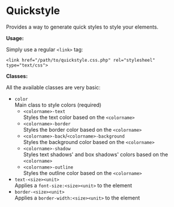 # Quickstyle
Provides a way to generate quick styles to style your elements.

**Usage:**

Simply use a regular `<link>` tag:

    <link href="/path/to/quickstyle.css.php" rel="stylesheel" type="text/css">

**Classes:**

All the available classes are very basic:

 - `color`<br>
  Main class to style colors (required)
	- `<colorname>-text`<br>
	 Styles the text color based on the `<colorname>`
	- `<colorname>-border`<br>
	 Styles the border color based on the `<colorname>`
	- `<colorname>-back`/`<colorname>-background`<br>
	 Styles the background color based on the `<colorname>`
	- `<colorname>-shadow`<br>
	 Styles text shadows' and box shadows' colors based on the `<colorname>`
	- `<colorname>-outline`<br>
	 Styles the outline color based on the `<colorname>`
 - `text-<size><unit>`<br>
  Applies a `font-size:<size><unit>` to the element
 - `border-<size><unit>`<br>
  Applies a `border-width:<size><unit>` to the element

